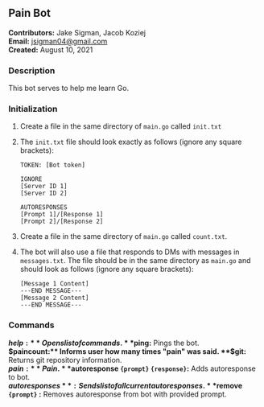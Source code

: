 ## Pain Bot

**Contributors:** Jake Sigman, Jacob Koziej  
**Email:** <jsigman04@gmail.com>  
**Created:** August 10, 2021

### Description

This bot serves to help me learn Go.

### Initialization

1. Create a file in the same directory of `main.go` called `init.txt`
2. The `init.txt` file should look exactly as follows (ignore any square brackets):

    ```
    TOKEN: [Bot token]

    IGNORE
    [Server ID 1]
    [Server ID 2]

    AUTORESPONSES
    [Prompt 1]/[Response 1]
    [Prompt 2]/[Response 2]
    ```

3. Create a file in the same directory of `main.go` called `count.txt`.
4. The bot will also use a file that responds to DMs with messages in `messages.txt`. The file should be in the same directory as `main.go` and should look as follows (ignore any square brackets):

    ```
    [Message 1 Content]
    ---END MESSAGE---
    [Message 2 Content]
    ---END MESSAGE---
    ```

### Commands

**$help:** Opens list of commands.   
**$ping:** Pings the bot.   
**$paincount:** Informs user how many times "pain" was said.   
**$git:** Returns git repository information.   
**$pain:** Pain.   
**$autoresponse `{prompt}` `{response}`:** Adds autoresponse to bot.    
**$autoresponses**: Sends list of all current autoresponses.    
**$remove `{prompt}` :** Removes autoresponse from bot with provided prompt.     
